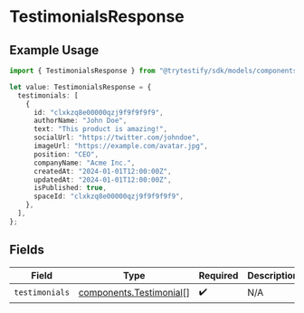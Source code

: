 # TestimonialsResponse

## Example Usage

```typescript
import { TestimonialsResponse } from "@trytestify/sdk/models/components";

let value: TestimonialsResponse = {
  testimonials: [
    {
      id: "clxkzq8e00000qzj9f9f9f9f9",
      authorName: "John Doe",
      text: "This product is amazing!",
      socialUrl: "https://twitter.com/johndoe",
      imageUrl: "https://example.com/avatar.jpg",
      position: "CEO",
      companyName: "Acme Inc.",
      createdAt: "2024-01-01T12:00:00Z",
      updatedAt: "2024-01-01T12:00:00Z",
      isPublished: true,
      spaceId: "clxkzq8e00000qzj9f9f9f9f9",
    },
  ],
};
```

## Fields

| Field                                                              | Type                                                               | Required                                                           | Description                                                        |
| ------------------------------------------------------------------ | ------------------------------------------------------------------ | ------------------------------------------------------------------ | ------------------------------------------------------------------ |
| `testimonials`                                                     | [components.Testimonial](../../models/components/testimonial.md)[] | :heavy_check_mark:                                                 | N/A                                                                |